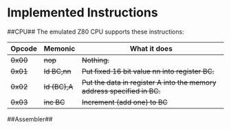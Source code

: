 Implemented Instructions
========================

##CPU##
The emulated Z80 CPU supports these instructions:

|Opcode|Memonic  |What it does                                                       |
|------|---------|-------------------------------------------------------------------|
| ~~0x00~~ |~~nop~~      |~~Nothing.~~                                                           |
| ~~0x01~~ |~~ld BC,nn~~ |~~Put fixed 16 bit value nn into register BC.~~                        |
| ~~0x02~~ |~~ld (BC),A~~|~~Put the data in register A into the memory address specified in BC.~~|
| ~~0x03~~ |~~inc BC~~   |~~Increment (add one) to BC~~                                          |

##Assembler##
